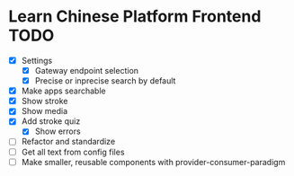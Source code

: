 # Learn Chinese Platform Frontend TODO

- [x] Settings
  - [x] Gateway endpoint selection
  - [x] Precise or inprecise search by default
- [x] Make apps searchable
- [x] Show stroke
- [x] Show media
- [x] Add stroke quiz
  - [x] Show errors
- [ ] Refactor and standardize
- [ ] Get all text from config files
- [ ] Make smaller, reusable components with provider-consumer-paradigm
